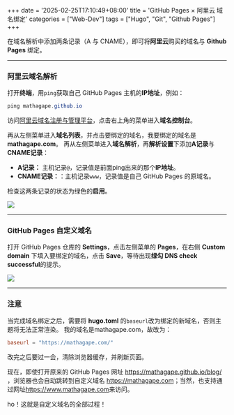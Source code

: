 +++
date = '2025-02-25T17:10:49+08:00'
title = 'GitHub Pages × 阿里云 域名绑定'
categories = ["Web-Dev"]
tags = ["Hugo", "Git", "Github Pages"]
+++

在域名解析中添加两条记录（A 与 CNAME），即可将**阿里云**购买的域名与 **Github Pages** 绑定。

<!--more-->

---

### 阿里云域名解析

打开**终端**，用`ping`获取自己 GitHub Pages 主机的**IP地址**，例如：
```PowerShell
ping mathagape.github.io
```

访问[阿里云域名注册与管理平台](https://wanwang.aliyun.com/domain/)，点击右上角的菜单进入**域名控制台**。

再从左侧菜单进入**域名列表**，并点击要绑定的域名，我要绑定的域名是**mathagape.com**。
再从左侧菜单进入**域名解析**，再**解析设置**下添加**A记录**与**CNAME记录**：

- **A记录：** 主机记录`@`，记录值是前面ping出来的那个**IP地址**。
- **CNAME记录：**：主机记录`www`，记录值是自己 GitHub Pages 的原域名。

检查这两条记录的状态为绿色的**启用**。

![](https://mathagape.github.io/blog/images/aliyun-domain-records.png)

---

### GitHub Pages 自定义域名

打开 GitHub Pages 仓库的 **Settings**，点击左侧菜单的 **Pages**，在右侧 **Custom domain** 下填入要绑定的域名，点击 **Save**，等待出现**绿勾 DNS check successful**的提示。

![](https://mathagape.github.io/blog/images/github-pages-custom-domain.png)

---

### 注意

当完成域名绑定之后，需要将 **hugo.toml** 的`baseurl`改为绑定的新域名，否则主题将无法正常渲染。
我的域名是mathagape.com，故改为：
```TOML
baseurl = "https://mathagape.com/"
```
改完之后要过一会，清除浏览器缓存，并刷新页面。

现在，即使打开原来的 GitHub Pages 网址 <https://mathagape.github.io/blog/> ，浏览器也会自动跳转到自定义域名 <https://mathagape.com>；当然，也支持通过网址<https://www.mathagape.com>来访问。

ho！这就是自定义域名的全部过程！
